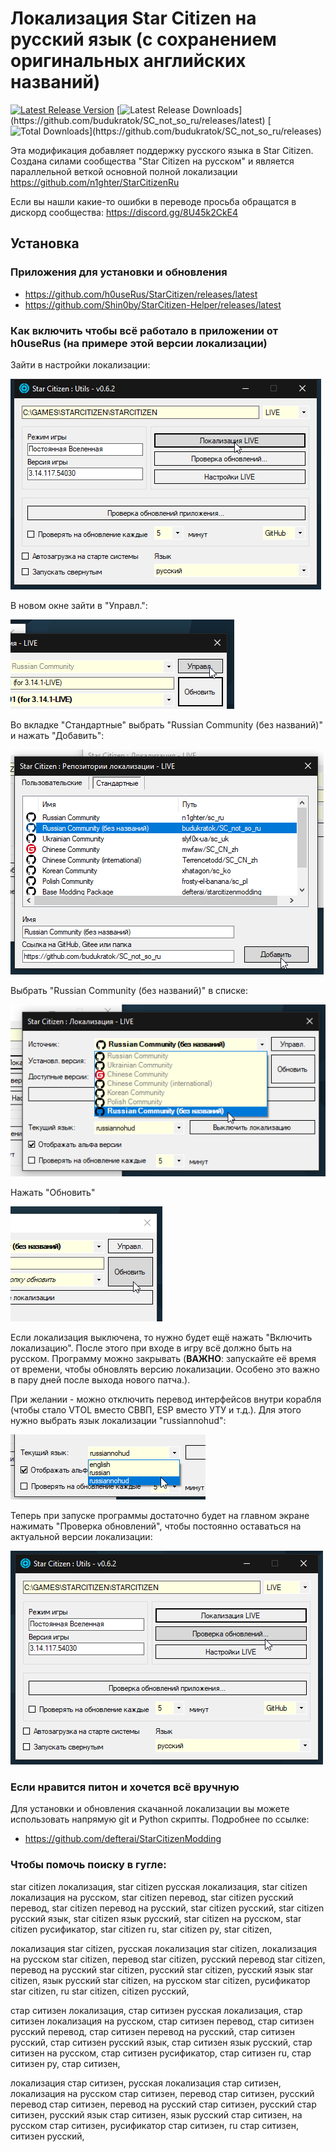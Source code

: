 # Локализация Star Citizen на русский язык (с сохранением оригинальных английских названий)

[![Latest Release Version](https://img.shields.io/github/release/budukratok/SC_not_so_ru?sort=date&label=Последняя%20версия)](https://github.com/budukratok/SC_not_so_ru/releases/latest)
[![Latest Release Downloads](https://img.shields.io/github/downloads/budukratok/SC_not_so_ru/latest/total?label=Скачиваний%20последней%20версии*)](https://github.com/budukratok/SC_not_so_ru/releases/latest)
[![Total Downloads](https://img.shields.io/github/downloads/budukratok/SC_not_so_ru/total.svg?label=Скачиваний%20всего*)](https://github.com/budukratok/SC_not_so_ru/releases) 

Эта модификация добавляет поддержку русского языка в Star Citizen.
Создана силами сообщества "Star Citizen на русском" и является параллельной веткой основной полной локализации https://github.com/n1ghter/StarCitizenRu


Если вы нашли какие-то ошибки в переводе просьба обращатся в дискорд сообщества: https://discord.gg/8U45k2CkE4

## Установка

### Приложения для установки и обновления

* https://github.com/h0useRus/StarCitizen/releases/latest
* https://github.com/Shin0by/StarCitizen-Helper/releases/latest

### Как включить чтобы всё работало в приложении от h0useRus (на примере этой версии локализации)
Зайти в настройки локализации:

![Клик по "Локализация LIVE"](/.github/images/ZDXMYFMXKNUGIHN.png)

В новом окне зайти в "Управл.":

![Клик по "Управл."](/.github/images/HIFXDFZNOLKXOGW.png)

Во вкладке "Стандартные" выбрать "Russian Community (без названий)" и нажать "Добавить":

![Клик по "Добавить"](/.github/images/RSCUUMVOTAMZRQO.png)

Выбрать "Russian Community (без названий)" в списке:

![Выбор в списке](/.github/images/PWLOHULCORZQJAO.png)

Нажать "Обновить"

![Нажатие "Обновить"](/.github/images/IXQNVCENNBLULXR.png)

Если локализация выключена, то нужно будет ещё нажать "Включить локализацию". После этого при входе в игру всё должно быть на русском. Программу можно закрывать (**ВАЖНО**: запускайте её время от времени, чтобы обновлять версию локализации. Особено это важно в пару дней после выхода нового патча.).

При желании - можно отключить перевод интерфейсов внутри корабля (чтобы стало VTOL вместо СВВП, ESP вместо УТУ и т.д.).
Для этого нужно выбрать язык локализации "russiannohud":

![russiannohud](/.github/images/GIXAVOLAZBGPNCU.png)


Теперь при запуске программы достаточно будет на главном экране нажимать "Проверка обновлений", чтобы постоянно оставаться на актуальной версии локализации:

![Проверка обновлений](/.github/images/WMNFSPIDULLIXNV.png)
 


### Если нравится питон и хочется всё вручную

Для установки и обновления скачанной локализации вы можете использовать напрямую git и Python скрипты. Подробнее по ссылке:
* https://github.com/defterai/StarCitizenModding

### Чтобы помочь поиску в гугле:
star citizen локализация, star citizen русская локализация, star citizen локализация на русском, star citizen перевод, star citizen русский перевод, star citizen перевод на русский, star citizen русский, star citizen русский язык, star citizen язык русский, star citizen на русском, star citizen русификатор, star citizen ru, star citizen ру, star citizen,

локализация star citizen, русская локализация star citizen, локализация на русском star citizen, перевод star citizen, русский перевод star citizen, перевод на русский star citizen, русский star citizen, русский язык star citizen, язык русский star citizen, на русском star citizen, русификатор star citizen, ru star citizen, citizen русский,

стар ситизен локализация, стар ситизен русская локализация, стар ситизен локализация на русском, стар ситизен перевод, стар ситизен русский перевод, стар ситизен перевод на русский, стар ситизен русский, стар ситизен русский язык, стар ситизен язык русский, стар ситизен на русском, стар ситизен русификатор, стар ситизен ru, стар ситизен ру, стар ситизен,

локализация стар ситизен, русская локализация стар ситизен, локализация на русском стар ситизен, перевод стар ситизен, русский перевод стар ситизен, перевод на русский стар ситизен, русский стар ситизен, русский язык стар ситизен, язык русский стар ситизен, на русском стар ситизен, русификатор стар ситизен, ru стар ситизен, ситизен русский,
